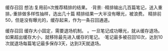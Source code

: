 缓存召回
想法:复用前n次推荐精排的结果。
·背景:
·精排输出几百篇笔记，送入重排。·重排做多样性抽样，选出几十篇
精排结果一大半没有曝光，被浪费。
精排前50，但是没有曝光的，缓存起来，作为一条召回通道。

缓存召回
缓存大小固定，需要退场机制。
。一旦笔记成功曝光，就从缓存退场。
如果超出缓存大小，就移除最先进入缓存的笔记。
·笔记最多被召回10次，达到10次就退场每篇笔记最多保存3天，达到3天就退场。